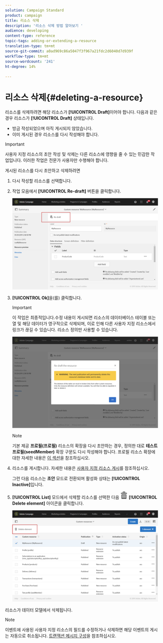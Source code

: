 ```yaml
---
solution: Campaign Standard
product: campaign
title: 리소스 삭제
description: '리소스 삭제 방법 알아보기 '
audience: developing
content-type: reference
topic-tags: adding-or-extending-a-resource
translation-type: tm+mt
source-git-commit: a0ad969c86a5047f3f967a21fdc2d6040d7d939f
workflow-type: tm+mt
source-wordcount: '241'
ht-degree: 14%

---
```



# 리소스 삭제{#deleting-a-resource}

리소스를 삭제하려면 해당 리소스가 **[!UICONTROL Draft]**&#x200B;이어야 합니다. 다음과 같은 경우 리소스가 **[!UICONTROL Draft]** 상태입니다.

* 방금 작성되었으며 아직 게시되지 않았습니다.
* 이미 게시된 경우 리소스를 다시 작성해야 합니다.

>[!IMPORTANT]
>
>사용자 지정 리소스의 초안 작성 및 삭제는 다른 리소스에 영향을 줄 수 있는 민감한 작업입니다. 이러한 작업은 전문가 사용자만 수행해야 합니다.

게시된 리소스를 다시 초안하고 삭제하려면

1. 다시 작성할 리소스를 선택합니다.
1. 작업 모음에서 **[!UICONTROL Re-draft]** 버튼을 클릭합니다.

   ![](assets/schema_extension_uc26.png)

1. **[!UICONTROL Ok]**&#x200B;을(를) 클릭합니다.

   >[!IMPORTANT]
   >
   >이 작업은 최종적입니다.수정 내용이 게시되면 리소스의 데이터베이스 테이블 또는 열 및 해당 데이터가 영구적으로 삭제되며, 이로 인해 다른 사용자 지정 리소스에서 링크가 끊길 수 있습니다. 리소스 정의만 사용할 수 있습니다.

   ![](assets/schema_extension_uc27.png)

   >[!NOTE]
   >
   >기본 제공 **프로필(프로필)** 리소스의 확장을 다시 초안하는 경우, 정의한 대로 **테스트 프로필(seedMember)** 확장 구문도 다시 작성해야 합니다. 프로필 리소스 확장에 대한 자세한 내용은 [이 섹션](../../developing/using/extending-the-profile-resource-with-a-new-field.md)을 참조하십시오.

1. 리소스를 게시합니다. 자세한 내용은 [사용자 지정 리소스 게시](../../developing/using/updating-the-database-structure.md#publishing-a-custom-resource)를 참조하십시오.

   그런 다음 리소스는 **초안** 모드로 전환되며 활성화 상태는 **[!UICONTROL Inactive]**&#x200B;입니다.

1. **[!UICONTROL List]** 모드에서 삭제할 리소스를 선택한 다음 ![](assets/delete_darkgrey-24px.png) **[!UICONTROL Delete element]** 아이콘을 클릭합니다.

   ![](assets/schema_extension_uc28.png)

리소스가 데이터 모델에서 삭제됩니다.

>[!NOTE]
>
>이벤트에 사용된 사용자 지정 리소스의 필드를 수정하거나 삭제하면 해당 이벤트의 게시는 자동으로 취소됩니다. [트랜잭션 메시지 구성](../../administration/using/configuring-transactional-messaging.md)을 참조하십시오.

